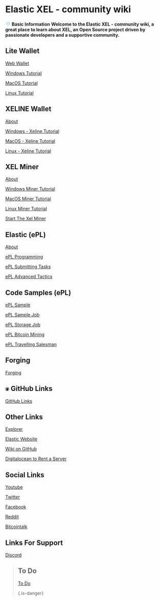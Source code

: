 # Elastic XEL - community wiki

<img src="/uploads/xeline/xelbig.png" alt="Elastic" width="16" height="16"  >  **Basic Information**
**Welcome to the Elastic XEL - community wiki, a great place to learn about XEL, an Open Source project driven by passionate developers and a supportive community.**   

**Lite Wallet**
-----
<p> <a href="web-wallet">Web Wallet</a></p>
<p> <a href="windows-tutorial">Windows Tutorial</a></p>
<p> <a href="mac-os-tutorial">MacOS Tutorial</a></p>
<p> <a href="linux-tutoria">Linux Tutorial</a></p>

**XELINE Wallet**
-----
<p> <a href="about-exline">About</a></p>
<p> <a href="windows-xeline">Windows - Xeline Tutorial</a></p>
<p> <a href="mac-os-xeline">MacOS - Xeline Tutorial</a></p>
<p> <a href="linux-xeline">Linux - Xeline Tutorial</a></p>

**XEL Miner**
-----
<p> <a href="xel-miner-about">About</a></p>
<p> <a href="windows-miner-tutorial">Windows Miner Tutorial</a></p>
<p> <a href="mac-os-miner-tutorial">MacOS Miner Tutorial</a></p>
<p> <a href="linux-miner-tutorial">Linux Miner Tutorial</a></p>
<p> <a href="start-the-xel-miner">Start The Xel Miner</a></p>

**Elastic (ePL)**
-----
<p> <a href="about-epl">About</a></p>
<p> <a href="e-pl-programming">ePL Programming</a></p>
<p> <a href="e-pl-submitting-tasks">ePL Submitting Tasks</a></p>
<p> <a href="e-pl-advanced-tactics">ePL Advanced Tactics</a></p>

**Code Samples (ePL)**
-----
<p> <a href="e-pl-sample">ePL Sample</a></p>
<p> <a href="e-pl-simple-job">ePL Sample Job</a></p>
<p> <a href="e-pl-storage-job">ePL Storage Job</a></p>
<p> <a href="e-pl-bitcoin-mining">ePL Bitcoin Mining</a></p>
<p> <a href="e-pl-travelling-salesman">ePL Travelling Salesman</a></p>

**Forging**
-----
<p> <a href="forging">Forging</a></p>


<img src="/uploads/github/github.png" alt="github" width="12" height="12"  > **GitHub Links**
-----
<p> <a href="github-links">GitHub Links</a></p>

**Other Links**
-----
<p> <a href="https://explorer.xel.org/">Explorer</a></p>
<p> <a href="https://xel.org/">Elastic Website</a></p>
<p> <a href="https://github.com/elastic-community/wiki-official">Wiki on GitHub</a></p>
<p> <a href="https://m.do.co/c/2aac5da46414">Digitalocean to Rent a Server</a></p>

**Social Links**
-----
<p> <a href="https://www.youtube.com/channel/UCN58yaAzUmkYXZ-GdOhJqkA/videos">Youtube</a></p>
<p> <a href="https://twitter.com/elastic_coin">Twitter</a></p>
<p> <a href="https://www.facebook.com/ElasticSupercomputer/">Facebook</a></p>
<p> <a href="https://www.reddit.com/r/xel">Reddit</a></p>
<p> <a href="https://bitcointalk.org/index.php?topic=1957064.0">Bitcointalk</a></p>

**Links For Support**
-----
<p><a href="https://discord.gg/6uTJs4X">Discord</a></p>

>**To Do**
>-----
><p><a href="https://github.com/elastic-community/xel-community-tasks/labels/social%20medias">To Do</a></p>
>
>{.is-danger}
                      